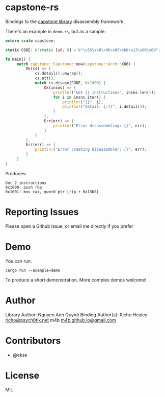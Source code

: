 capstone-rs
===========

Bindings to the [capstone library][upstream] disassembly framework.

There's an example in `demo.rs`, but as a sample:

```rust
extern crate capstone;

static CODE: &'static [u8; 8] = b"\x55\x48\x8b\x05\xb8\x13\x00\x00";

fn main() {
     match capstone::Capstone::new(capstone::Arch::X86) {
         Ok(cs) => {
             cs.detail().unwrap();
             cs.att();
             match cs.disasm(CODE, 0x1000) {
                 Ok(insns) => {
                     println!("Got {} instructions", insns.len());
                     for i in insns.iter() {
                         println!("{}", i);
                         println!("detail: {:?}", i.detail());
                     }
                 },
                 Err(err) => {
                     println!("Error disassembling: {}", err);
                 }
             }
         },
         Err(err) => {
             println!("Error creating disassembler: {}", err);
         }
     }
}
```

Produces:

```
Got 2 instructions
0x1000: push rbp
0x1001: mov rax, qword ptr [rip + 0x13b8]
```

# Reporting Issues

Please open a Github issue, or email me directly if you prefer

# Demo

You can run:

    cargo run --example=demo

To produce a short demonstration. More complex demos welcome!

# Author

Library Author: Nguyen Anh Quynh
Binding Author(s): Richo Healey <richo@psych0tik.net> m4b <m4b.github.io@gmail.com>

# Contributors

- @ekse

# License

Mit.

[upstream]: http://capstone-engine.org/
